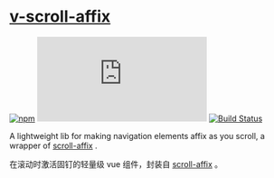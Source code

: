 # [v-scroll-affix][v-scroll-affix]

[![npm](https://img.shields.io/npm/v/v-scroll-affix?logo=npm&style=flat-square)](https://www.npmjs.com/package/v-scroll-affix)
[![file size](https://img.shields.io/github/size/shalldie/scroll-affix/dist/v-scroll-affix.js?style=flat-square)](https://github.com/shalldie/scroll-affix)
[![Build Status](https://img.shields.io/github/workflow/status/shalldie/scroll-affix/ci?label=build&logo=github&style=flat-square)](https://github.com/shalldie/scroll-affix/actions)

A lightweight lib for making navigation elements affix as you scroll, a wrapper of [scroll-affix][scroll-affix] .

在滚动时激活固钉的轻量级 vue 组件，封装自 [scroll-affix][scroll-affix] 。

[scroll-affix]: https://github.com/shalldie/scroll-affix
[v-scroll-affix]: https://github.com/shalldie/scroll-affix/tree/master/packages/v-scroll-affix

<DemoVScrollAffix />
